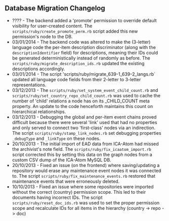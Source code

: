 Database Migration Changelog
----------------------------

- ???? - The backend added a 'promote' permission to override default visibility for user-created content. The
`scripts/ruby/create_promote_perm.rb` script added this new permission's node to the DB.
- 03/01/2014 - The backend code was altered to make the (3-letter) language code the per-item
description discriminator (along with the `descriptionIdentifier` field) for descriptions, meaning their IDs could be generated deterministically instead of randomly as before. The `scripts/ruby/migrate_description_ids.rb` updated the existing descriptions accordingly.
- 03/01/2014 - The script 'scripts/ruby/migrate_639-1_639-2_langs.rb` updated all language code fields from their
2-letter to 3-letter representations.
- 03/12/2013 - The `scripts/ruby/set_system_event_child_count.rb` and `scripts/ruby/set_country_repo_child_count.rb`
was used to cache the number of 'child' relations a node has on its _CHILD_COUNT meta property. An update to the code
 henceforth maintains this count on hierarchical relationships.
- 03/12/2013 - Debugging the global and per-item event chains proved difficult because there were several 'link'
used that had no properties and only served to connect two 'first-class' nodes via an indirection. The script
`scripts/ruby/stamp_link_nodes.rb` set debugging properties `_debugType` and `_linkType` on these nodes.
- 20/10/2013 - The initial import of EAD data from ICA-Atom had missed the archivist's note field. The
`scripts/ruby/fix_icaatom_import.rb` script corrected this by setting this data on the graph nodes from a custom CSV
dump of the ICA-Atom MySQL DB.
- 20/10/2013 - Fixed an issue (on the frontend) where saving/updating a repository would erase any maintenance event
nodes it was connected to. The script `scripts/ruby/fix_maintenance_events.rb` restored that maintenance events that
were erroneously deleted.
- 10/10/2013 - Fixed an issue where some repositories were imported without the correct (country) permission scope.
This led to their documents having incorrect IDs. The script `scripts/ruby/reset_doc_ids.rb` was used to set the
proper permission scope and recalculate IDs for all items in the hierarchy (country -> repo -> doc)